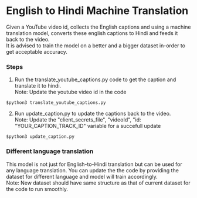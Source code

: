 # English to Hindi Machine Translation

Given a YouTube video id, collects the English captions and using a machine translation model, converts these english captions to Hindi and feeds it back to the video.  
It is advised to train the model on a better and a bigger dataset in-order to get acceptable accuracy.

### Steps

1. Run the translate\_youtube\_captions.py code to get the caption and translate it to hindi.  
Note: Update the youtube video id in the code  
```
$python3 translate_youtube_captions.py
```

2. Run update\_caption.py to update the captions back to the video.  
Note: Update the "client\_secrets\_file", "videoId", "id: "YOUR\_CAPTION\_TRACK\_ID" variable for a succefull update  
```
$python3 update_caption.py
```

### Different language translation

This model is not just for English-to-Hindi translation but can be used for any language translation. You can update the the code by providing the dataset for different language and model will train accordingly.  
Note: New dataset should have same structure as that of current dataset for the code to run smoothly.
